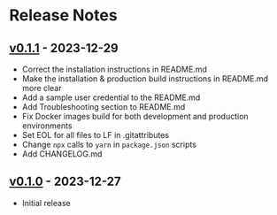 # Release Notes

## [v0.1.1](https://github.com/JakubKorytko/images-cloud/compare/0.1.0...0.1.1) - 2023-12-29

- Correct the installation instructions in README.md
- Make the installation & production build instructions in README.md more clear
- Add a sample user credential to the README.md
- Add Troubleshooting section to README.md
- Fix Docker images build for both development and production environments
- Set EOL for all files to LF in .gitattributes
- Change `npx` calls to `yarn` in `package.json` scripts
- Add CHANGELOG.md

## [v0.1.0](https://github.com/JakubKorytko/images-cloud/tree/0.1.0) - 2023-12-27

- Initial release

